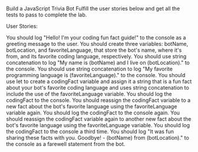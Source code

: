 Build a JavaScript Trivia Bot
Fulfill the user stories below and get all the tests to pass to complete the lab.

User Stories:

You should log "Hello! I'm your coding fun fact guide!" to the console as a greeting message to the user.
You should create three variables: botName, botLocation, and favoriteLanguage, that store the bot's name, where it's from, and its favorite coding language, respectively.
You should use string concatenation to log "My name is (botName) and I live on (botLocation)." to the console.
You should use string concatenation to log "My favorite programming language is (favoriteLanguage)." to the console.
You should use let to create a codingFact variable and assign it a string that is a fun fact about your bot's favorite coding language and uses string concatenation to include the use of the favoriteLanguage variable.
You should log the codingFact to the console.
You should reassign the codingFact variable to a new fact about the bot's favorite language using the favoriteLanguage variable again.
You should log the codingFact to the console again.
You should reassign the codingFact variable again to another new fact about the bot's favorite language using the favoriteLanguage variable.
You should log the codingFact to the console a third time.
You should log "It was fun sharing these facts with you. Goodbye! - (botName) from (botLocation)." to the console as a farewell statement from the bot.
